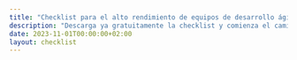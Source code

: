 ```yaml
---
title: "Checklist para el alto rendimiento de equipos de desarrollo ágiles"
description: "Descarga ya gratuitamente la checklist y comienza el camino hacia la entrega continua de valor hoy mismo."
date: 2023-11-01T00:00:00+02:00
layout: checklist
---
```

